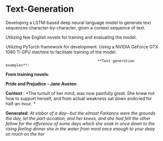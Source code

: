 # Text-Generation

Developing a LSTM-based deep neural language model to generate text sequences character-by-character, given a context sequence of text.

Utilizing few English novels for training and evaluating the model.

Utilizing PyTorch framework for development. Using a NVIDIA GeForce GTX 1080 Ti GPU machine to facilitate training of the model.


                                              **Text generation examples**:

**From training novels**:

**Pride and Prejudice - Jane Austen**:

**Context** : *The tumult of her mind, was now painfully great. She knew not how to support herself, and from actual weakness sat down andcried for half-an-hour. *

**Generated**: *At elobor of a day--but the elmost Farkance were the grounds the day, let the part-accation, and her knees, and she had felt the other fellow for the ofference of some days which she sook in once down to the rising feeling dinner she in the water from most once enough to your deay so much on the hor*
